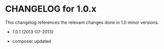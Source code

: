 CHANGELOG for 1.0.x
===================

This changelog references the relevant changes done in 1.0 minor versions.

* 1.0.1 (2013-07-2013)

 * composer updated

